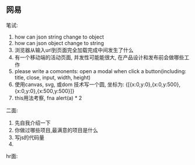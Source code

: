##  网易  

笔试:
1. how can json string change to object
2. how can json object change to string
3. 浏览器从输入url到页面完全加载完成中间发生了什么
4. 有一个移动端的活动页面, 并发性可能能很大, 在产品设计和发布前会做哪些工作
5. please write a comonents: open a modal when click a button(including: title, close, input, width, height)
6. 使用canvas, svg, 或dom 技术写一个圆, 坐标为: {[{x:0,y:0},{x:0,y:500},{x:0,y:0},{x:500,y:500}]}
7. this用法考察, fna alert(a) * 2


二面:
1. 先自我介绍一下
2. 你做过哪些项目,最满意的项目是什么
3. 写js的代码量
4. 




hr面:
